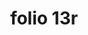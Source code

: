 ---
layout: edition
title: folio 13r
manuscript: Turin, Biblioteca Nazionale, MS N.III.19
sigla: T
iip: t013r.tif
milestone: 25
---